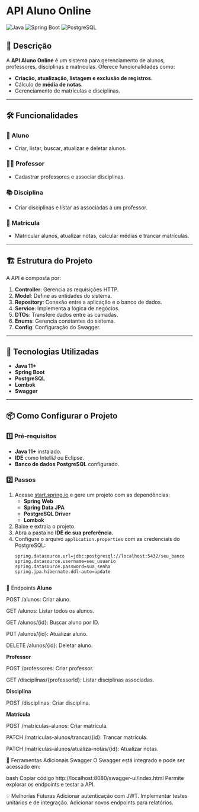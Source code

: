 # API Aluno Online

![Java](https://img.shields.io/badge/Java-ED8B00?style=for-the-badge&logo=java&logoColor=white)
![Spring Boot](https://img.shields.io/badge/Spring_Boot-6DB33F?style=for-the-badge&logo=spring&logoColor=white)
![PostgreSQL](https://img.shields.io/badge/PostgreSQL-336791?style=for-the-badge&logo=postgresql&logoColor=white)

## 📜 Descrição
A **API Aluno Online** é um sistema para gerenciamento de alunos, professores, disciplinas e matrículas. Oferece funcionalidades como:
- **Criação, atualização, listagem e exclusão de registros**.
- Cálculo de **média de notas**.
- Gerenciamento de matrículas e disciplinas.

---

## 🛠️ Funcionalidades
### 📘 Aluno
- Criar, listar, buscar, atualizar e deletar alunos.
### 👨‍🏫 Professor
- Cadastrar professores e associar disciplinas.
### 📚 Disciplina
- Criar disciplinas e listar as associadas a um professor.
### 📝 Matrícula
- Matricular alunos, atualizar notas, calcular médias e trancar matrículas.

---

## 🏗️ Estrutura do Projeto
A API é composta por:
1. **Controller**: Gerencia as requisições HTTP.
2. **Model**: Define as entidades do sistema.
3. **Repository**: Conexão entre a aplicação e o banco de dados.
4. **Service**: Implementa a lógica de negócios.
5. **DTOs**: Transfere dados entre as camadas.
6. **Enums**: Gerencia constantes do sistema.
7. **Config**: Configuração do Swagger.

---

## 🚀 Tecnologias Utilizadas
- **Java 11+**
- **Spring Boot**
- **PostgreSQL**
- **Lombok**
- **Swagger**

---

## 📦 Como Configurar o Projeto

### 1️⃣ Pré-requisitos
- **Java 11+** instalado.
- **IDE** como IntelliJ ou Eclipse.
- **Banco de dados PostgreSQL** configurado.

### 2️⃣ Passos
1. Acesse [start.spring.io](https://start.spring.io/) e gere um projeto com as dependências:
   - **Spring Web**
   - **Spring Data JPA**
   - **PostgreSQL Driver**
   - **Lombok**
2. Baixe e extraia o projeto.
3. Abra a pasta no **IDE de sua preferência**.
4. Configure o arquivo `application.properties` com as credenciais do PostgreSQL:
   ```properties
   spring.datasource.url=jdbc:postgresql://localhost:5432/seu_banco
   spring.datasource.username=seu_usuario
   spring.datasource.password=sua_senha
   spring.jpa.hibernate.ddl-auto=update


📖 Endpoints
**Aluno**

POST /alunos: Criar aluno.

GET /alunos: Listar todos os alunos.

GET /alunos/{id}: Buscar aluno por ID.

PUT /alunos/{id}: Atualizar aluno.

DELETE /alunos/{id}: Deletar aluno.


**Professor**

POST /professores: Criar professor.

GET /disciplinas/{professorId}: Listar disciplinas associadas.


**Disciplina**

POST /disciplinas: Criar disciplina.


**Matrícula**

POST /matriculas-alunos: Criar matrícula.

PATCH /matriculas-alunos/trancar/{id}: Trancar matrícula.

PATCH /matriculas-alunos/atualiza-notas/{id}: Atualizar notas.



🧰 Ferramentas Adicionais
Swagger
O Swagger está integrado e pode ser acessado em:

bash
Copiar código
http://localhost:8080/swagger-ui/index.html
Permite explorar os endpoints e testar a API.

💡 Melhorias Futuras
Adicionar autenticação com JWT.
Implementar testes unitários e de integração.
Adicionar novos endpoints para relatórios.

